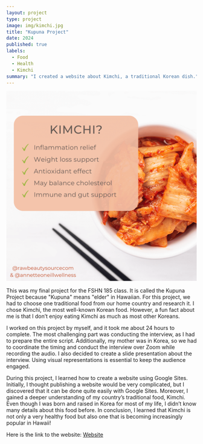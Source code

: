 ```yaml
---
layout: project
type: project
image: img/kimchi.jpg
title: "Kupuna Project"
date: 2024
published: true
labels:
  - Food
  - Health
  - Kimchi
summary: "I created a website about Kimchi, a traditional Korean dish."
---
```


<img class="img-fluid" src="../img/KupunaProject.png">

This was my final project for the FSHN 185 class. It is called the Kupuna Project because "Kupuna" means "elder" in Hawaiian. For this project, we had to choose one traditional food from our home country and research it. I chose Kimchi, the most well-known Korean food. However, a fun fact about me is that I don’t enjoy eating Kimchi as much as most other Koreans.

I worked on this project by myself, and it took me about 24 hours to complete. The most challenging part was conducting the interview, as I had to prepare the entire script. Additionally, my mother was in Korea, so we had to coordinate the timing and conduct the interview over Zoom while recording the audio. I also decided to create a slide presentation about the interview. Using visual representations is essential to keep the audience engaged.

During this project, I learned how to create a website using Google Sites. Initially, I thought publishing a website would be very complicated, but I discovered that it can be done quite easily with Google Sites. Moreover, I gained a deeper understanding of my country’s traditional food, Kimchi. Even though I was born and raised in Korea for most of my life, I didn’t know many details about this food before. In conclusion, I learned that Kimchi is not only a very healthy food but also one that is becoming increasingly popular in Hawaii!

Here is the link to the website: [Website](https://sites.google.com/hawaii.edu/sungwonhan?usp=sharing)
